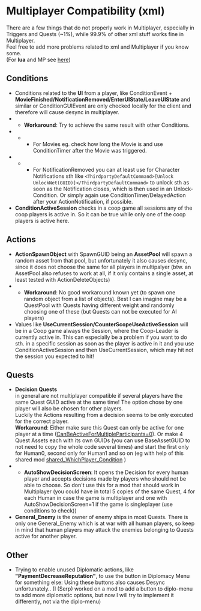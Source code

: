 # Multiplayer Compatibility (xml)

There are a few things that do not properly work in Multiplayer, especially in Triggers and Quests (~1%), while 99.9% of other xml stuff works fine in Multiplayer.  
Feel free to add more problems related to xml and Multiplayer if you know some.  
(For **lua** and MP see [here](../Scripting/basics.md#multiplayer-sync))

## Conditions
- Conditions related to the **UI** from a player, like ConditionEvent + **MovieFinished/NotificationRemoved/EnterUIState/LeaveUIState** and similar or ConditionGUIEvent are only checked locally for the client and therefore will cause desync in multiplayer.  
- - **Workaround**: Try to achieve the same result with other Conditions.   
- - - For Movies eg. check how long the Movie is and use ConditionTimer after the Movie was triggered.   
- - - For NotificationRemoved you can at least use for Character Notifications sth like `<ThirdpartyDefaultCommand>[Unlock UnlockNet(GUID)]</ThirdpartyDefaultCommand>` to unlock sth as soon as the Notification closes, which is then used in an Unlock-Condition. Or simply again use ConditionTimer/DelayedAction after your ActionNotification, if possible.  
- **ConditionActiveSession** checks in a coop game all sessions any of the coop players is active in. So it can be true while only one of the coop players is active here.  

## Actions
- **ActionSpawnObject** with SpawnGUID being an **AssetPool** will spawn a random asset from that pool, but unfortunately it also causes desync, since it does not choose the same for all players in multipalyer (btw. an AssetPool also refuses to work at all, if it only contains a single asset, at least tested with ActionDeleteObjects)
- - **Workaround**: No good workaround known yet (to spawn one random object from a list of objects). Best I can imagine may be a QuestPool with Quests having different weight and randomly choosing one of these (but Quests can not be executed for AI players)  
- Values like **UseCurrentSession/CounterScopeUseActiveSession** will be in a Coop game always the Session, where the Coop-Leader is currently active in. This can especially be a problem if you want to do sth. in a specific session as soon as the player is active in it and you use ConditionActiveSession and then UseCurrentSession, which may hit not the session you expected to hit!  

## Quests
- **Decision Quests**  
in general are not multiplayer compatible if several players have the same Quest GUID active at the same time! The option chose by one player will also be chosen for other players.  
Luckily the Actions resulting from a decision seems to be only executed for the correct player.  
**Workaround**: Either make sure this Quest can only be active for one player at a time ([CanBeActiveForMultipleParticipants=0](../hier0nimus-tutorials/Quests-Tutorial/0-Properties-Quest-QuestPool.md#canbeactiveformultipleparticipants)). Or make 4 Quest Assets each with its own GUIDs (you can use BaseAssetGUID to not need to copy the whole code several times) and start the first only for Human0, second only for Human1 and so on (eg with help of this shared mod [shared_WhichPlayer_Condition](https://github.com/Serpens66/Anno-1800-SharedMods-for-Modders-/blob/main/shared_WhichPlayer_Condition/modinfo.json) )  
- - **AutoShowDecisionScreen**: It opens the Decision for every human player and accepts decisions made by players who should not be able to choose. So don't use this for a mod that should work in Multiplayer (you could have in total 5 copies of the same Quest, 4 for each Human in case the game is multiplayer and one with AutoShowDecisionScreen=1 if the game is singleplayer (use conditions to check))  
- **General_Enemy** is the owner of enemy ships in most Quests. There is only one General_Enemy which is at war with all human players, so keep in mind that human players may attack the enemies belonging to Quests active for another player.  

## Other
- Trying to enable unused Diplomatic actions, like **"PaymentDecreaseReputation"**, to use the button in Diplomacy Menu for something else: Using these buttons also causes Desync unfortunately.. (I (Serp) worked on a mod to add a button to diplo-menu to add more diplomatic options, but now I will try to implement it differently, not via the diplo-menu)  


